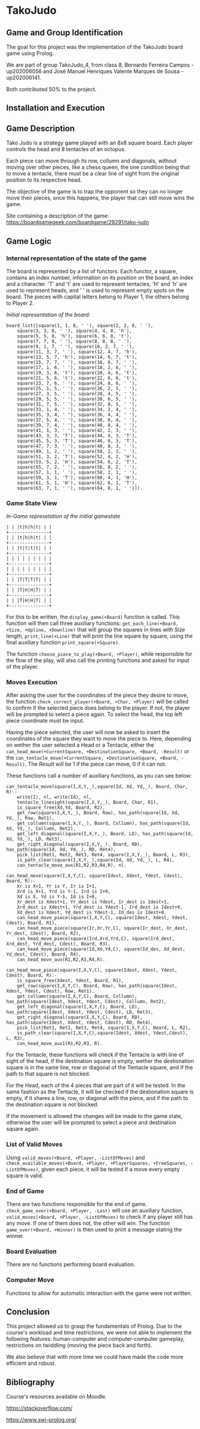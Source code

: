# TakoJudo

## Game and Group Identification
The goal for this project was the implementation of the TakoJudo board game using Prolog. 

We are part of group TakoJudo_4, from class 8, Bernardo Ferreira Campos - up202006056 and José Manuel Henriques Valente Marques de Sousa - up202006141.

Both contributed 50% to the project.

## Installation and Execution

## Game Description
Tako Judo is a strategy game played with an 8x8 square board. Each player controls the head and 8 tentacles of an octopus. 

Each piece can move through its row, collumn and diagonals, without moving over other pieces, like a chess queen, the one condition being that to move a tentacle, there must be a clear line of sight from the original position to its respective head.

The objective of the game is to trap the opponent so they can no longer move their pieces, once this happens, the player that can still move wins the game. 

Site containing a description of the game: https://boardgamegeek.com/boardgame/29291/tako-judo

## Game Logic
### Internal representation of the state of the game
The board is represented by a list of functors. Each functor, a square, contains an index number, information on its position on the board, an index and a character. 'T' and 't' are used to represent tentacles, 'H' and 'h' are used to represent heads, and ' ' is used to represent empty spots on the board.
The pieces with capital letters belong to Player 1, the others belong to Player 2.

*Initial representation of the board:*

    board_list([square(1, 1, 8, ' '), square(2, 2, 8, ' '),
        square(3, 3, 8, ' '), square(4, 4, 8, 'h'), 
        square(5, 5, 8, 'h'), square(6, 6, 8, 't'), 
        square(7, 7, 8, ' '), square(8, 8, 8, ' '), 
        square(9, 1, 7, ' '), square(10, 2, 7, ' '),
        square(11, 3, 7, ' '), square(12, 4, 7, 'h'),
        square(13, 5, 7, 'h'), square(14, 6, 7, 't'), 
        square(15, 7, 7, ' '), square(16, 8, 7, ' '),
        square(17, 1, 6, ' '), square(18, 2, 6, ' '), 
        square(19, 3, 6, 't'), square(20, 4, 6, 't'), 
        square(21, 5, 6, 't'), square(22, 6, 6, 't'), 
        square(23, 7, 6, ' '), square(24, 8, 6, ' '),
        square(25, 1, 5, ' '), square(26, 2, 5, ' '), 
        square(27, 3, 5, ' '), square(28, 4, 5, ' '), 
        square(29, 5, 5, ' '), square(30, 6, 5, ' '), 
        square(31, 7, 5, ' '), square(32, 8, 5, ' '),
        square(33, 1, 4, ' '), square(34, 2, 4, ' '), 
        square(35, 3, 4, ' '), square(36, 4, 4, ' '), 
        square(37, 5, 4, ' '), square(38, 6, 4, ' '), 
        square(39, 7, 4, ' '), square(40, 8, 4, ' '),
        square(41, 1, 3, ' '), square(42, 2, 3, ' '), 
        square(43, 3, 3, 'T'), square(44, 4, 3, 'T'), 
        square(45, 5, 3, 'T'), square(46, 6, 3, 'T'), 
        square(47, 7, 3, ' '), square(48, 8, 3, ' '),
        square(49, 1, 2, ' '), square(50, 2, 2, ' '), 
        square(51, 3, 2, 'T'), square(52, 4, 2, 'H'), 
        square(53, 5, 2, 'H'), square(54, 6, 2, 'T'), 
        square(55, 7, 2, ' '), square(56, 8, 2, ' '),
        square(57, 1, 1, ' '), square(58, 2, 1, ' '), 
        square(59, 3, 1, 'T'), square(60, 4, 1, 'H'), 
        square(61, 5, 1, 'H'), square(62, 6, 1, 'T'), 
        square(63, 7, 1, ' '), square(64, 8, 1, ' ')]).


### Game State View

*In-Game represetation of the initial gamestate*

    | | |t|h|h|t| | |
    +---------------+
    | | |t|h|h|t| | |
    +---------------+
    | | |t|t|t|t| | |
    +---------------+
    | | | | | | | | |
    +---------------+
    | | | | | | | | |
    +---------------+
    | | |T|T|T|T| | |
    +---------------+
    | | |T|H|H|T| | |
    +---------------+
    | | |T|H|H|T| | |
    +---------------+

For this to be written, the `display_game(+Board)` function is called. This function will then call three auxiliary functions: `get_each_line(+Board, +Size, +Upline, +Downline)` that will group the squares in lines with *Size* length, `print_line(+Line)` that will print the line square by square, using the final auxiliary function `print_square(+Square)`.

The function `choose_piece_to_play(+Board, +Player)`, while responsible for the flow of the play, will also call the printing functions and asked for input of the player.


### Moves Execution

After asking the user for the coordinates of the piece they desire to move, the function `check_correct_player(+Board, +Char, +Player)` will be called to confirm if the selected piece does belong to the player. If not, the player will be prompted to select a piece again.
To select the head, the top left piece coordinate must be input.

Having the piece selected, the user will now be asked to insert the coordinates of the square they want to move the piece to. Here, depending on wether the user selected a Head or a Tentacle, either the `can_head_move(+CurrentSquare, +DestinationSquare, +Board, -Result)` or the `can_tentacle_move(+CurrentSquare, +DestinationSquare, +Board, -Result)`. The *Result* will be 1 if the piece can move, 0 if it can not.

These functions call a number of auxiliary functions, as you can see below:

    can_tentacle_move(square(I,X,Y,_),square(Id, Xd, Yd,_), Board, Char, R):-
        write(I), nl, write(Id), nl,
        tentacle_linesight(square(I,X,Y,_), Board, Char, R1),
        is_square_free(Xd,Yd, Board, R2),
        get_row(square(I,X,Y,_), Board, Row), has_path(square(Id, Xd, Yd,_), Row, Ret1),
        get_collumn(square(I,X,Y,_), Board, Collumn), has_path(square(Id, Xd, Yd,_), Collumn, Ret2),
        get_left_diagonal(square(I,X,Y,_), Board, LD), has_path(square(Id, Xd, Yd,_), LD, Ret3),
        get_right_diagonal(square(I,X,Y,_), Board, RD), has_path(square(Id, Xd, Yd,_), RD, Ret4),
        pick_list(Ret1, Ret2, Ret3, Ret4, square(I,X,Y,_), Board, L, R3),
        is_path_clear(square(I,X,Y,_),square(Id, Xd, Yd,_), L, R4),
        can_tentacle_move_aux(R1,R2,R3,R4,R), nl.
    
    can_head_move(square(I,X,Y,C), square(Idest, Xdest, Ydest, Cdest), Board, R):-
        Xr is X+1, Yr is Y, Ir is I+1,
        Xrd is X+1, Yrd is Y-1, Ird is I+9,
        Xd is X, Yd is Y-1, Id is I+8,
        Xr_dest is Xdest+1, Yr_dest is Ydest, Ir_dest is Idest+1,
        Xrd_dest is Xdest+1, Yrd_dest is Ydest-1, Ird_dest is Idest+9,
        Xd_dest is Xdest, Yd_dest is Ydest-1, Id_des is Idest+8,
        can_head_move_piece(square(I,X,Y,C), square(Idest, Xdest, Ydest, Cdest), Board, R1),
        can_head_move_piece(square(Ir,Xr,Yr,C), square(Ir_dest, Xr_dest, Yr_dest, Cdest), Board, R2),
        can_head_move_piece(square(Ird,Xrd,Yrd,C), square(Ird_dest, Xrd_dest, Yrd_dest, Cdest), Board, R3),
        can_head_move_piece(square(Id,Xd,Yd,C), square(Id_des, Xd_dest, Yd_dest, Cdest), Board, R4),
        can_head_move_aux(R1,R2,R3,R4,R).

    can_head_move_piece(square(I,X,Y,C), square(Idest, Xdest, Ydest, Cdest), Board, R):-
        is_square_free(Xdest, Ydest, Board, R1),
        get_row(square(I,X,Y,C), Board, Row), has_path(square(Idest, Xdest, Ydest, Cdest), Row, Ret1),
        get_collumn(square(I,X,Y,C), Board, Collumn), has_path(square(Idest, Xdest, Ydest, Cdest), Collumn, Ret2),
        get_left_diagonal(square(I,X,Y,C), Board, LD), has_path(square(Idest, Xdest, Ydest, Cdest), LD, Ret3),
        get_right_diagonal(square(I,X,Y,C), Board, RD), has_path(square(Idest, Xdest, Ydest, Cdest), RD, Ret4),
        pick_list(Ret1, Ret2, Ret3, Ret4, square(I,X,Y,C), Board, L, R2),
        is_path_clear(square(I,X,Y,C),square(Idest, Xdest, Ydest,Cdest), L, R3),
        can_head_move_aux1(R1,R2,R3, R).

For the Tentacle, these functions will check if the Tentacle is with line of sight of the head, if the destination square is empty, wether the destionation square is in the same line, row or diagonal of the Tentacle square, and if the path to that square is not blocked.

For the Head, each of the 4 pieces that are part of it will be tested. In the same fashion as the Tentacle, it will be checked if the destionation square is empty, if it shares a line, row, or diagonal with the piece, and if the path to the destination square is not blocked.

If the movement is allowed the changes will be made to the game state, otherwise the user will be prompted to select a piece and destination square again.

### List of Valid Moves
Using `valid_moves(+Board, +Player, -ListOfMoves)` and `check_available_moves(+Board, +Player, +PlayerSquares, +FreeSquares, -ListOfMoves)`, given each piece, it will be tested if a move every empty square is valid.

### End of Game
There are two functions responsible for the end of game. `check_game_over(+Board, +Player, -Lost)` will use an auxiliary function, `valid_moves(+Board, +Player, -ListOfMoves)` to check if any player still has any move. If one of them does not, the other will win. The function `game_over(+Board, +Winner)` is then used to print a message stating the winner.

### Board Evaluation
There are no functions performing board evaluation.

### Computer Move
Functions to allow for automatic interaction with the game were not written.

## Conclusion

This project allowed us to grasp the fundamentals of Prolog.
Due to the course's workload and time restrictions, we were not able to implement the following features: human-computer and computer-computer gameplay, restrictions on twiddling (moving the piece back and forth). 

We also believe that with more time we could have made the code more efficient and robust.

## Bibliography
Course's resources available on Moodle.

https://stackoverflow.com/

https://www.swi-prolog.org/